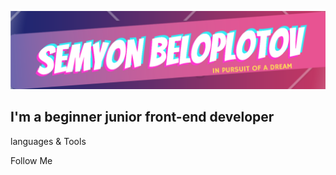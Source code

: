 [![Header](https://github.com/AllInEndTo/AllInEndTo/blob/main/assets/av.png)](https://vk.com/dzhaxe)

## I'm a beginner junior front-end developer

languages & Tools

Follow Me